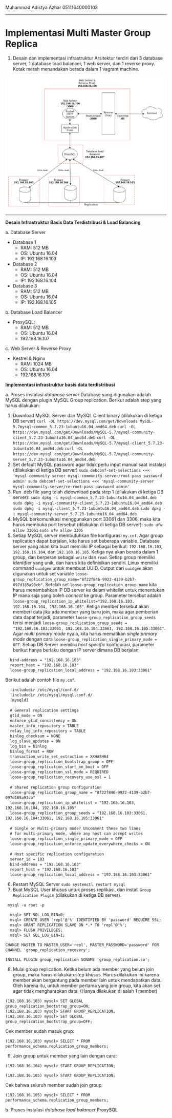 
Muhammad Adistya Azhar
05111640000103

----------------------
# Implementasi Multi Master Group Replica
1. Desain dan implementasi infrastruktur
Arsitektur terdiri dari 3 database server, 1 database load balancer, 1 web server, dan 1 reverse proxy. Kotak merah menandakan berada dalam 1 vagrant machine.

![Desain infrastruktur](media/desain_infrastruktur.png )


----------------------------------

**Desain Infrastruktur Basis Data Terdistribusi & Load Balancing**

a. Database Server
   - Database 1
     - RAM: 512 MB
     - OS: Ubuntu 16.04
     - IP: 192.168.16.103
   - Database 2
     - RAM: 512 MB
     - OS: Ubuntu 16.04
     - IP: 192.168.16.104
   - Database 3
     - RAM: 512 MB
     - OS: Ubuntu 16.04
     - IP: 192.168.16.105

b. Database Load Balancer
- ProxySQL:
  - RAM: 512 MB
  - OS: Ubuntu 16.04
  - 192.168.16.107

c. Web Server & Reverse Proxy
  - Kestrel & Nginx
    - RAM: 1024 MB
    - OS: Ubuntu 16.04
    - 192.168.16.106


**Implementasi infrastruktur basis data terdistribusi**

a. Proses instalasi *database server*
Database yang digunakan adalah MySQL dengan plugin MySQL Group replication. Berikut adalah step yang harus dilakukan:

  1. Download MySQL Server dan MySQL Client binary (dilakukan di ketiga DB server)
      `curl -OL https://dev.mysql.com/get/Downloads MySQL-5.7mysql-common_5.7.23-1ubuntu16.04_amd64.deb`
      `curl -OL https://dev.mysql.com/get/Downloads/MySQL-5.7/mysql-community-client_5.7.23-1ubuntu16.04_amd64.deb`
      `curl -OL https://dev.mysql.com/get/Downloads/MySQL-5.7/mysql-client_5.7.23-1ubuntu16.04_amd64.deb`
      `curl -OL https://dev.mysql.com/get/Downloads/MySQL-5.7/mysql-community-server_5.7.23-1ubuntu16.04_amd64.deb`
  2. Set default MySQL password agar tidak perlu input manual saat instalasi (dilakukan di ketiga DB server)
      `sudo debconf-set-selections <<< 'mysql-community-server mysql-community-server/root-pass password admin'`
      `sudo debconf-set-selections <<< 'mysql-community-server mysql-community-server/re-root-pass password admin'`
  3. Run .deb file yang telah didownload pada step 1 (dilakukan di ketiga DB server):
      `sudo dpkg -i mysql-common_5.7.23-1ubuntu16.04_amd64.deb`
      `sudo dpkg -i mysql-community-client_5.7.23-1ubuntu16.04_amd64.deb`
      `sudo dpkg -i mysql-client_5.7.23-1ubuntu16.04_amd64.deb`
      `sudo dpkg -i mysql-community-server_5.7.23-1ubuntu16.04_amd64.deb`
  4. MySQL berkomunikasi menggunakan port 33061 dan 3306, maka kita harus membuka port tersebut (dilakukan di ketiga DB server):
      `sudo ufw allow 33061`
      `sudo ufw allow 3306`
  5. Setiap MySQL server membutuhkan file konfigurasi `my.cnf`. Agar group replication dapat berjalan, kita harus set beberapa variable. 
  Database server yang akan kita buat memiliki IP sebagai berikut: `192.168.16.103`, `192.168.16.104`, dan `192.168.16.105`. Ketiga nya akan berada dalam 1 group, dan berperan sebagai `write` dan `read`. Setiap group memiliki *identifier* yang unik, dan harus kita definisikan sendiri. Linux memiliki command `uuidgen` untuk membuat UUID. Output dari `uuidgen` akan digunakan untuk set variable `loose-group_replication_group_name="8f22f846-9922-4139-b2b7-097d185a93cb"`. Setelah set `loose-group_replication_group_name` kita harus menambahkan IP DB server ke dalam whitelist untuk menentukan IP mana saja yang boleh *connect* ke group. Parameter tersebut adalah `loose-group_replication_ip_whitelist="192.168.16.103, 192.168.16.104, 192.168.16.105"`. Ketiga member tersebut akan memberi data jika ada member yang baru join, maka agar pemberian data dapat terjadi, parameter `loose-group_replication_group_seeds` terisi menjadi `loose-group_replication_group_seeds = "192.168.16.103:33061, 192.168.16.104:33061, 192.168.16.105:33061"`.
  Agar *multi primary mode* nyala, kita harus mematikan *single primary mode* dengan cara ```loose-group_replication_single_primary_mode = OFF```.
  Setiap DB Server memiliki *host specific* konfigurasi, parameter berikut hanya berlaku dengan IP server dimana DB berjalan:
  ```
    bind-address = "192.168.16.103"
    report_host = "192.168.16.103"
    loose-group_replication_local_address = "192.168.16.103:33061"
  ```
  Berikut adalah contoh file `my.cnf`.

  ```
    !includedir /etc/mysql/conf.d/
    !includedir /etc/mysql/mysql.conf.d/
    [mysqld]

    # General replication settings
    gtid_mode = ON
    enforce_gtid_consistency = ON
    master_info_repository = TABLE
    relay_log_info_repository = TABLE
    binlog_checksum = NONE
    log_slave_updates = ON
    log_bin = binlog
    binlog_format = ROW
    transaction_write_set_extraction = XXHASH64
    loose-group_replication_bootstrap_group = OFF
    loose-group_replication_start_on_boot = OFF
    loose-group_replication_ssl_mode = REQUIRED
    loose-group_replication_recovery_use_ssl = 1

    # Shared replication group configuration
    loose-group_replication_group_name = "8f22f846-9922-4139-b2b7-097d185a93cb"
    loose-group_replication_ip_whitelist = "192.168.16.103, 192.168.16.104, 192.168.16.105"
    loose-group_replication_group_seeds = "192.168.16.103:33061, 192.168.16.104:33061, 192.168.16.105:33061"

    # Single or Multi-primary mode? Uncomment these two lines
    # for multi-primary mode, where any host can accept writes
    loose-group_replication_single_primary_mode = OFF
    loose-group_replication_enforce_update_everywhere_checks = ON

    # Host specific replication configuration
    server_id = 103
    bind-address = "192.168.16.103"
    report_host = "192.168.16.103"
    loose-group_replication_local_address = "192.168.16.103:33061"
  ```
  6. Restart MySQL Server
   `sudo systemctl restart mysql`
  7. Buat MySQL User khusus untuk proses replikasi, dan install `Group Replication Plugin`
  (dilakukan di ketiga DB server).
   ```
    mysql -u root -p
  ```
  ```
    msql> SET SQL_LOG_BIN=0;
    msql> CREATE USER 'repl'@'%' IDENTIFIED BY 'password' REQUIRE SSL;
    msql> GRANT REPLICATION SLAVE ON *.* TO 'repl'@'%';
    msql> FLUSH PRIVILEGES;
    msql> SET SQL_LOG_BIN=1;
   ```
   ```
  CHANGE MASTER TO MASTER_USER='repl', MASTER_PASSWORD='password' FOR CHANNEL 'group_replication_recovery';
   ```
   ```
  INSTALL PLUGIN group_replication SONAME 'group_replication.so';
   ```
  8. Mulai group replication. Ketika belum ada member yang belum join group, maka harus dilakukan step khusus. Harus dilakukan ini karena member akan bergantung pada member lain untuk mendapatkan data. Oleh karena itu, untuk member pertama yang join group, kita akan set agar tidak mengharapkan data. (Hanya dilakukan di salah 1 member)
  ```
  (192.168.16.103) mysql> SET GLOBAL group_replication_bootstrap_group=ON;
  (192.168.16.103) mysql> START GROUP_REPLICATION;
  (192.168.16.103) mysql> SET GLOBAL group_replication_bootstrap_group=OFF;
  ```
  Cek member sudah masuk grup:
  ```
  (192.168.16.103) mysql> SELECT * FROM performance_schema.replication_group_members;
  ```
  9. Join group untuk member yang lain dengan cara:
  ```
  (192.168.16.104) mysql> START GROUP_REPLICATION;
  ```
  ```
  (192.168.16.105) mysql> START GROUP_REPLICATION;
  ```
  Cek bahwa seluruh member sudah join group:
  ```
  (192.168.16.105) mysql> SELECT * FROM performance_schema.replication_group_members;
  ```

b. Proses instalasi *database load balancer* ProxySQL